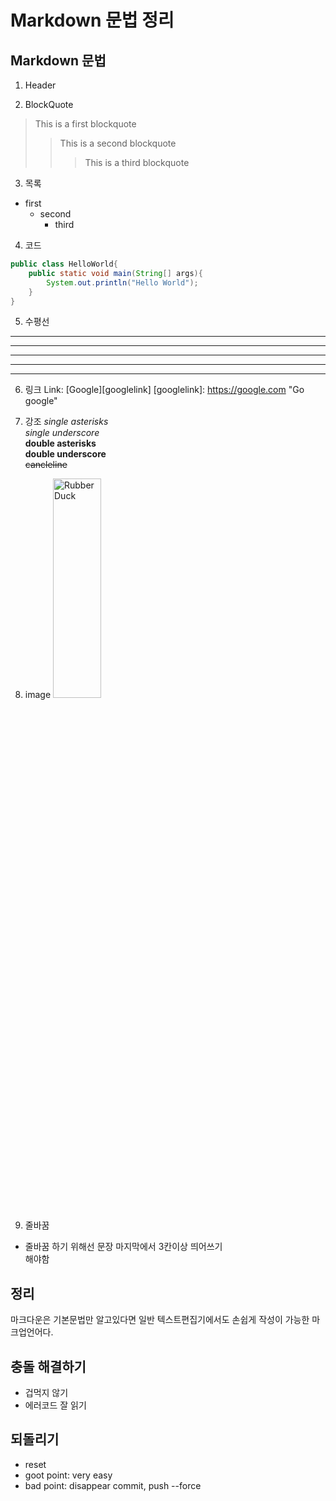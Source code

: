Markdown 문법 정리
================

## Markdown 문법

1. Header

2. BlockQuote
> This is a first blockquote
> > This is a second blockquote
> > > This is a third blockquote

3. 목록
  * first
    * second
      * third

4. 코드
```java
public class HelloWorld{
    public static void main(String[] args){
        System.out.println("Hello World");
    }
}
```

5. 수평선
* * *
***
*****
- - -
--------

6. 링크
Link: [Google][googlelink]
[googlelink]: https://google.com "Go google"

7. 강조
*single asterisks*    
_single underscore_    
**double asterisks**    
__double underscore__    
~~cancleline~~    

8. image
<img src="/path/to/img.jpg" width="40%" height="30%" title="px(픽셀) 크기 설정" alt="RubberDuck"></img>

9. 줄바꿈
 * 줄바꿈 하기 위해선 문장 마지막에서 3칸이상 띄어쓰기    
   해야함

## 정리

마크다운은 기본문법만 알고있다면 일반 텍스트편집기에서도 손쉽게 작성이 가능한 마크업언어다.

## 충돌 해결하기

- 겁먹지 않기
- 에러코드 잘 읽기

## 되돌리기

- reset
- goot point: very easy
- bad point: disappear commit, push --force